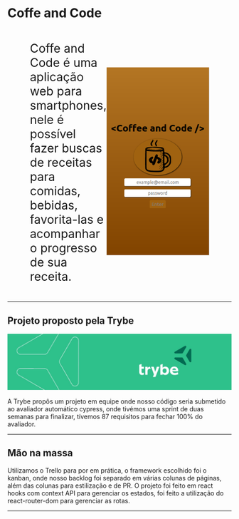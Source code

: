 # Coffe and Code

<div style="align-items: center; display: flex; justify-content: space-between; margin: auto; width: 80%;">

  <p style="width: 50%; font-size: 20pt;">Coffe and Code é uma aplicação web para smartphones, nele é possível fazer buscas de receitas para comidas, bebidas, favorita-las e acompanhar o progresso de sua receita.</p>

  ![example](./src/images/home.png)
  
</div>

---

## Projeto proposto pela Trybe

![Logo-Trybe](./src/images/trybe-banner.jpeg)

A Trybe propôs um projeto em equipe onde nosso código seria submetido ao avaliador automático cypress, onde tivémos uma sprint de duas semanas para finalizar, tívemos 87 requisitos para fechar 100% do avaliador. 

---

## Mão na massa

Utilizamos o Trello para por em prática, o framework escolhido foi o kanban, onde nosso backlog foi separado em várias colunas de páginas, além das colunas para estilização e de PR. O projeto foi feito em react hooks com context API para gerenciar os estados, foi feito a utilização do react-router-dom para gerenciar as rotas.

---
